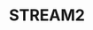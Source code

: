 ---
title: STREAM2
summary: Fast, scalable, and interactive trajectory analysis of single-cell omics data.
tags:
- Python
# date: "2022-02-03"

# Optional external URL for project (replaces project detail page).
external_link: "https://stream-bio.readthedocs.io"

image:
  # caption: Photo by rawpixel on Unsplash
  focal_point: Smart

# links:
# - icon: twitter
#   icon_pack: fab
#   name: Follow
#   url: https://twitter.com/georgecushen
# url_code: ""
# url_pdf: ""
# url_slides: ""
# url_video: ""

# # Slides (optional).
# #   Associate this project with Markdown slides.
# #   Simply enter your slide deck's filename without extension.
# #   E.g. `slides = "example-slides"` references `content/slides/example-slides.md`.
# #   Otherwise, set `slides = ""`.
# slides: example
---